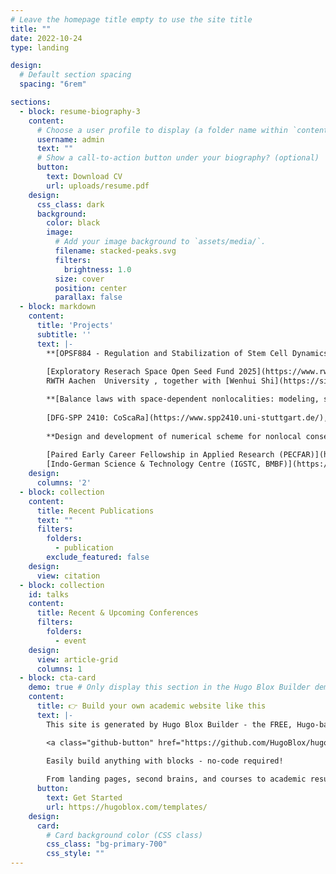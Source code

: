 ```yaml
---
# Leave the homepage title empty to use the site title
title: ""
date: 2022-10-24
type: landing

design:
  # Default section spacing
  spacing: "6rem"

sections:
  - block: resume-biography-3
    content:
      # Choose a user profile to display (a folder name within `content/authors/`)
      username: admin
      text: ""
      # Show a call-to-action button under your biography? (optional)
      button:
        text: Download CV
        url: uploads/resume.pdf
    design:
      css_class: dark
      background:
        color: black
        image:
          # Add your image background to `assets/media/`.
          filename: stacked-peaks.svg
          filters:
            brightness: 1.0
          size: cover
          position: center
          parallax: false
  - block: markdown
    content:
      title: 'Projects'
      subtitle: ''
      text: |-
        **[OPSF884 - Regulation and Stabilization of Stem Cell Dynamics in Blood Cancer and Bone Marrow Failure Patients](https://www.rwth-aachen.de/go/id/boqymy/lidx/1)**
        
        [Exploratory Reserach Space Open Seed Fund 2025](https://www.rwth-aachen.de/cms/root/forschung/Angebote-fuer-Forschende/~ohy/ERS-Angebote/lidx/1/)
        RWTH Aachen  University , together with [Wenhui Shi](https://sites.google.com/site/wenhuipde/) and [Thomas Stiehl](http://www.thomas-stiehl.de/), 2025 - 2026 

        **[Balance laws with space-dependent nonlocalities: modeling, simulation and uncertainty quantification (NonLoc)](https://www.spp2410.uni-stuttgart.de/SPP-Projects/05_friedrich-goettlich/)**
        
        [DFG-SPP 2410: CoScaRa](https://www.spp2410.uni-stuttgart.de/), 2024 - 2026 
        
        **Design and development of numerical scheme for nonlocal conservation laws in multi-dimension**
        
        [Paired Early Career Fellowship in Applied Research (PECFAR)](https://www.igstc.org/home/pecfar2024/call_text)
        [Indo-German Science & Technology Centre (IGSTC, BMBF)](https://www.igstc.org/), together with [Samala Rathan](https://sites.google.com/view/rathansamala/home), 2025 
    design:
      columns: '2'
  - block: collection
    content:
      title: Recent Publications
      text: ""
      filters:
        folders:
          - publication
        exclude_featured: false
    design:
      view: citation
  - block: collection
    id: talks
    content:
      title: Recent & Upcoming Conferences
      filters:
        folders:
          - event
    design:
      view: article-grid
      columns: 1
  - block: cta-card
    demo: true # Only display this section in the Hugo Blox Builder demo site
    content:
      title: 👉 Build your own academic website like this
      text: |-
        This site is generated by Hugo Blox Builder - the FREE, Hugo-based open source website builder trusted by 250,000+ academics like you.

        <a class="github-button" href="https://github.com/HugoBlox/hugo-blox-builder" data-color-scheme="no-preference: light; light: light; dark: dark;" data-icon="octicon-star" data-size="large" data-show-count="true" aria-label="Star HugoBlox/hugo-blox-builder on GitHub">Star</a>

        Easily build anything with blocks - no-code required!
        
        From landing pages, second brains, and courses to academic resumés, conferences, and tech blogs.
      button:
        text: Get Started
        url: https://hugoblox.com/templates/
    design:
      card:
        # Card background color (CSS class)
        css_class: "bg-primary-700"
        css_style: ""
---
```

